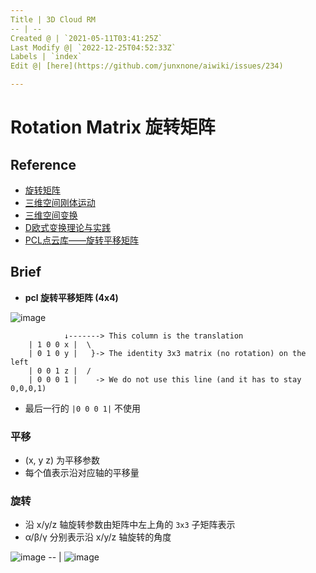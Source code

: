 ```yaml
---
Title | 3D Cloud RM
-- | --
Created @ | `2021-05-11T03:41:25Z`
Last Modify @| `2022-12-25T04:52:33Z`
Labels | `index`
Edit @| [here](https://github.com/junxnone/aiwiki/issues/234)

---
```

# Rotation Matrix 旋转矩阵

## Reference
- [旋转矩阵](https://zh.wikipedia.org/wiki/%E6%97%8B%E8%BD%AC%E7%9F%A9%E9%98%B5)
- [三维空间刚体运动](https://blog.csdn.net/weixin_40883049/article/details/86567439)
- [三维空间变换](https://blog.csdn.net/weixin_43827285/article/details/106073977)
- [D欧式变换理论与实践](https://blog.csdn.net/u011178262/article/details/84479181)
- [PCL点云库——旋转平移矩阵](https://blog.csdn.net/fei_12138/article/details/110280338)

## Brief

- **pcl 旋转平移矩阵 (4x4)**

![image](https://user-images.githubusercontent.com/2216970/118071034-912f3f80-b3d9-11eb-84c2-c64f753886fe.png)


```
            ↓-------> This column is the translation
    | 1 0 0 x |  \
    | 0 1 0 y |   }-> The identity 3x3 matrix (no rotation) on the left
    | 0 0 1 z |  /
    | 0 0 0 1 |    -> We do not use this line (and it has to stay 0,0,0,1)
```
- 最后一行的 `|0 0 0 1|` 不使用

### 平移
- (x, y z) 为平移参数
- 每个值表示沿对应轴的平移量

### 旋转

- 沿 x/y/z 轴旋转参数由矩阵中左上角的 `3x3` 子矩阵表示
- α/β/γ 分别表示沿 x/y/z 轴旋转的角度


![image](https://user-images.githubusercontent.com/2216970/117754817-b000cb00-b24d-11eb-82e6-e2bce98daa38.png) 
-- | 
![image](https://user-images.githubusercontent.com/2216970/117754877-cb6bd600-b24d-11eb-84b0-9c41665e67ed.png)



